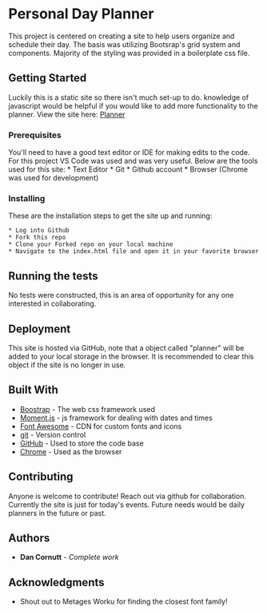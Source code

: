# Personal Day Planner

This project is centered on creating a site to help users organize and schedule their day. The basis was utilizing Bootsrap's grid system and components. Majority of the styling was provided in a boilerplate css file.

## Getting Started

Luckily this is a static site so there isn't much set-up to do. knowledge of javascript would be helpful if you would like to add more functionality to the planner.
View the site here: [Planner](https://dancornutt.github.io/UWB-05HW-DayPlanner/)

### Prerequisites

You'll need to have a good text editor or IDE for making edits to the code. For this project VS Code was used and was very useful.
Below are the tools used for this site:
    * Text Editor
    * Git
    * Github account
    * Browser (Chrome was used for development)

### Installing

These are the installation steps to get the site up and running:

    * Log into Github
    * Fork this repo 
    * Clone your Forked repo on your local machine
    * Navigate to the index.html file and open it in your favorite browser

## Running the tests

No tests were constructed, this is an area of opportunity for any one interested in collaborating.

## Deployment

This site is hosted via GitHub, note that a object called "planner" will be added to your local storage in the browser. It is recommended to clear this object if the site is no longer in use.

## Built With

* [Boostrap](https://getbootstrap.com/) - The web css framework used
* [Moment.js](https://momentjs.com/) - js framework for dealing with dates and times
* [Font Awesome](https://fontawesome.com/) - CDN for custom fonts and icons
* [git](https://git-scm.com/) - Version control
* [GitHub](https://github.com/) - Used to store the code base
* [Chrome](https://www.google.com/chrome/) - Used as the browser

## Contributing

Anyone is welcome to contribute! Reach out via github for collaboration. Currently the site is just for today's events. Future needs would be daily planners in the future or past.

## Authors

* **Dan Cornutt** - *Complete work*

## Acknowledgments

* Shout out to Metages Worku for finding the closest font family!